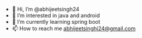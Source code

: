 - 👋 Hi, I’m @abhijeetsingh24
- 👀 I’m interested in java and android
- 🌱 I’m currently learning spring boot
- 📫 How to reach me abhijeetsinghj24@gmail.com

<!---
abhijeetsingh24/abhijeetsingh24 is a ✨ special ✨ repository because its `README.md` (this file) appears on your GitHub profile.
You can click the Preview link to take a look at your changes.
--->
